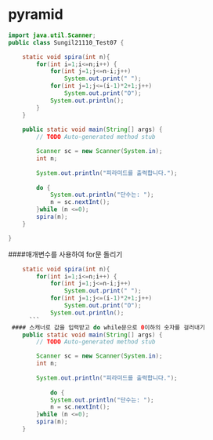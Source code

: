# pyramid

```java
import java.util.Scanner;
public class Sungil21110_Test07 {

	static void spira(int n){
		for(int i=1;i<=n;i++) {
			for(int j=1;j<=n-i;j++)
				System.out.print(" ");
			for(int j=1;j<=(i-1)*2+1;j++)
				System.out.print("O");
			System.out.println();
		}
	}
	
	public static void main(String[] args) {
		// TODO Auto-generated method stub

		Scanner sc = new Scanner(System.in);
		int n;
		
		System.out.println("피라미드를 출력합니다.");
		
		do {
			System.out.println("단수는: ");
			n = sc.nextInt();
		}while (n <=0);
		spira(n);
	}

}
```
####매개변수를 사용하여 for문 돌리기
```java
	static void spira(int n){
		for(int i=1;i<=n;i++) {
			for(int j=1;j<=n-i;j++)
				System.out.print(" ");
			for(int j=1;j<=(i-1)*2+1;j++)
				System.out.print("O");
			System.out.println();
      ```
 #### 스캐너로 값을 입력받고 do while문으로 0이하의 숫자를 걸러내기
	public static void main(String[] args) {
		// TODO Auto-generated method stub

		Scanner sc = new Scanner(System.in);
		int n;
		
		System.out.println("피라미드를 출력합니다.");
    
    		do {
			System.out.println("단수는: ");
			n = sc.nextInt();
		}while (n <=0);
		spira(n);
	}
